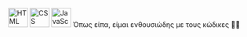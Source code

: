 <img src="https://cdn.jsdelivr.net/gh/devicons/devicon/icons/html5/html5-original.svg" alt="HTML" width="40" height="40"/>
<img src="https://cdn.jsdelivr.net/gh/devicons/devicon/icons/css3/css3-original.svg" alt="CSS" width="40" height="40"/>
<img src="https://cdn.jsdelivr.net/gh/devicons/devicon/icons/javascript/javascript-original.svg" alt="JavaScript" width="40" height="40"/>
Όπως είπα, είμαι ενθουσιώδης με τους κώδικες 👨‍💻
